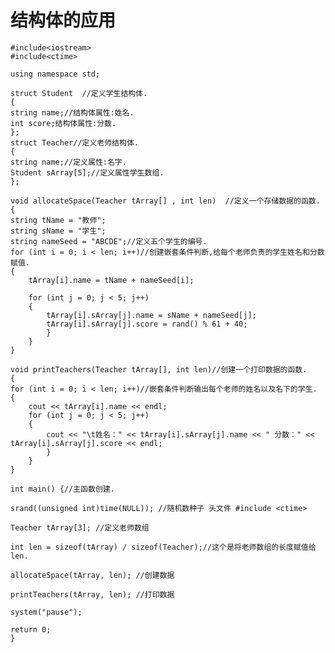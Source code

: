 # 结构体的应用 #
	#include<iostream>
	#include<ctime>

	using namespace std;

	struct Student  //定义学生结构体.
	{
	string name;//结构体属性:姓名.
	int score;结构体属性:分数.
	};
	struct Teacher//定义老师结构体.
	{
	string name;//定义属性:名字.
	Student sArray[5];//定义属性学生数组.
	};

	void allocateSpace(Teacher tArray[] , int len)  //定义一个存储数据的函数.
	{
	string tName = "教师";
	string sName = "学生";
	string nameSeed = "ABCDE";//定义五个学生的编号.
	for (int i = 0; i < len; i++)//创建嵌套条件判断,给每个老师负责的学生姓名和分数赋值.
	{
		tArray[i].name = tName + nameSeed[i];
		
		for (int j = 0; j < 5; j++)
		{
			tArray[i].sArray[j].name = sName + nameSeed[j];
			tArray[i].sArray[j].score = rand() % 61 + 40;
			}
		}
	}

	void printTeachers(Teacher tArray[], int len)//创建一个打印数据的函数.
	{
	for (int i = 0; i < len; i++)//嵌套条件判断输出每个老师的姓名以及名下的学生.
	{
		cout << tArray[i].name << endl;
		for (int j = 0; j < 5; j++)
		{
			cout << "\t姓名：" << tArray[i].sArray[j].name << " 分数：" << tArray[i].sArray[j].score << endl;
			}
		}
	}

	int main() {//主函数创建.

	srand((unsigned int)time(NULL)); //随机数种子 头文件 #include <ctime>

	Teacher tArray[3]; //定义老师数组

	int len = sizeof(tArray) / sizeof(Teacher);//这个是将老师数组的长度赋值给len.

	allocateSpace(tArray, len); //创建数据

	printTeachers(tArray, len); //打印数据
	
	system("pause");

	return 0;
	}
